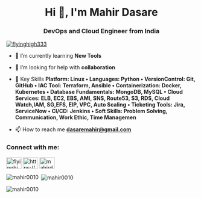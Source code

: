  <h1 align="center">Hi 👋, I'm Mahir Dasare</h1>
<h3 align="center">DevOps and Cloud Engineer from India</h3>

<p align="left"> <a href="https://twitter.com/flyinghigh333" target="blank"><img src="https://img.shields.io/twitter/follow/flyinghigh333?logo=twitter&style=for-the-badge" alt="flyinghigh333" /></a> </p>

- 🌱 I’m currently learning **New Tools**

- 🤝 I’m looking for help with **collaboration**

- 💬 Key Skills **Platform: Linux
• Languages: Python
• VersionControl: Git, GitHub
• IAC Tool: Terraform, Ansible
• Containerization: Docker, Kubernetes
• Database Fundamentals: MongoDB, MySQL
• Cloud Services: ELB, EC2, EBS, AMI, SNS, Route53, S3, RDS, Cloud Watch,IAM, SG,EFS, EIP, VPC, Auto 
Scaling
• Ticketing Tools: Jira, ServiceNow
• CI/CD: Jenkins
• Soft Skills: Problem Solving, Communication, Work Ethic, Time Managemen**

- 📫 How to reach me **dasaremahir@gmail.com**

<h3 align="left">Connect with me:</h3>
<p align="left">
<a href="https://twitter.com/flyinghigh333" target="blank"><img align="center" src="https://raw.githubusercontent.com/rahuldkjain/github-profile-readme-generator/master/src/images/icons/Social/twitter.svg" alt="flyinghigh333" height="30" width="40" /></a>
<a href="https://linkedin.com/in/https://www.linkedin.com/in/mahir-dasare-4639b1225/?originalsubdomain=in" target="blank"><img align="center" src="https://raw.githubusercontent.com/rahuldkjain/github-profile-readme-generator/master/src/images/icons/Social/linked-in-alt.svg" alt="https://www.linkedin.com/in/mahir-dasare-4639b1225/?originalsubdomain=in" height="30" width="40" /></a>
<a href="https://instagram.com/mahirdasare" target="blank"><img align="center" src="https://raw.githubusercontent.com/rahuldkjain/github-profile-readme-generator/master/src/images/icons/Social/instagram.svg" alt="mahirdasare" height="30" width="40" /></a>
</p>


<p><img align="left" src="https://github-readme-stats.vercel.app/api/top-langs?username=mahir0010&show_icons=true&locale=en&layout=compact" alt="mahir0010" /></p>

<p>&nbsp;<img align="center" src="https://github-readme-stats.vercel.app/api?username=mahir0010&show_icons=true&locale=en" alt="mahir0010" /></p>

<p><img align="center" src="https://github-readme-streak-stats.herokuapp.com/?user=mahir0010&" alt="mahir0010" /></p>
